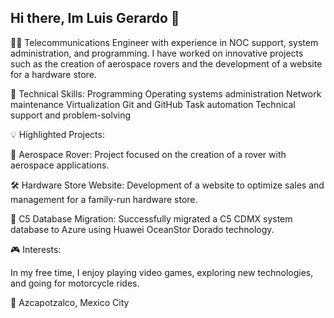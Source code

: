 ## Hi there, Im Luis Gerardo 👋

👨‍💻 Telecommunications Engineer with experience in NOC support, system administration, and programming. I have worked on innovative projects such as the creation of aerospace rovers and the development of a website for a hardware store.

🔧 Technical Skills:
    Programming
    Operating systems administration
    Network maintenance
    Virtualization
    Git and GitHub
    Task automation
    Technical support and problem-solving
    
💡 Highlighted Projects:

🤖 Aerospace Rover: Project focused on the creation of a rover with aerospace applications.

🛠️ Hardware Store Website: Development of a website to optimize sales and management for a family-run hardware store.

💾 C5 Database Migration: Successfully migrated a C5 CDMX system database to Azure using Huawei OceanStor Dorado technology.
    
🎮 Interests:

  In my free time, I enjoy playing video games, exploring new technologies, and going for motorcycle rides.

📍 Azcapotzalco, Mexico City
